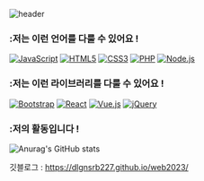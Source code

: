 ![header](https://capsule-render.vercel.app/api?type=wave&color=auto&height=300&section=header&text=Hoong's%20Page&fontSize=90)
### :저는 이런 언어를 다룰 수 있어요 !
<div>
  <a href="#"><img alt="JavaScript" src="https://img.shields.io/badge/JavaScript-F7DF1E?style=flat&logo=JavaScript&logoColor=white"></a>
  <a href="#"><img alt="HTML5" src="https://img.shields.io/badge/HTML5-E34F26?logo=HTML5&logoColor=white"></a>
  <a href="#"><img alt="CSS3" src="https://img.shields.io/badge/CSS3-1572B6?logo=CSS3&logoColor=white"></a>
  <a href="#"><img alt="PHP" src="https://img.shields.io/badge/PHP-777BB4?logo=PHP&logoColor=white"></a>
  <a href="#"><img alt="Node.js" src="https://img.shields.io/badge/Node.js-339933?logo=Node.js&logoColor=white"></a>
</div>

### :저는 이런 라이브러리를 다룰 수 있어요 !
<div>
  <a href="#"><img alt="Bootstrap" src="https://img.shields.io/badge/Bootstrap-7952B3?logo=Bootstrap&logoColor=white"></a>
  <a href="#"><img alt="React" src="https://img.shields.io/badge/React-61DAFB?logo=React&logoColor=white"></a>
  <a href="#"><img alt="Vue.js" src="https://img.shields.io/badge/Vue.js-4FC08D?logo=Vue.js&logoColor=white"></a>
  <a href="#"><img alt="jQuery" src="https://img.shields.io/badge/jQuery-0769AD?logo=jQuery&logoColor=white"></a>
</div>

### :저의 활동입니다 !
![Anurag's GitHub stats](https://github-readme-stats.vercel.app/api?username=dlgnsrb227&show_icons=true&theme=radical)

깃블로그 : https://dlgnsrb227.github.io/web2023/

